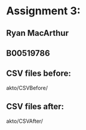 # Assignment 3:
## Ryan MacArthur
## B00519786


## CSV files before:
akto/CSVBefore/

## CSV files after:
akto/CSVAfter/
